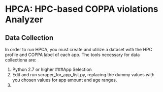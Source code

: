 # HPCA: HPC-based COPPA violations Analyzer
## Data Collection
In order to run HPCA, you must create and utilize a dataset with the HPC profile and COPPA label of each app. The tools necessary for data collectiona are: 
1. Python 2.7 or higher 
###App Selection 
1. Edit and run scraper_for_app_list.py, replacing the dummy values with you chosen values for app amount and age ranges. 
2. 
